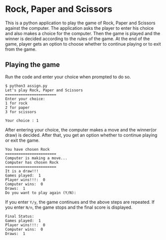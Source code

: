 # Rock, Paper and Scissors
This is a python application to play the game of Rock, Paper and Scissors against the computer. The application asks the player to enter his choice and
also makes a choice for the computer. Then the game is played and the winner is decided according to the rules of the game. At the end of the game, player
gets an option to choose whether to continue playing or to exit from the game.

## Playing the game
Run the code and enter your choice when prompted to do so.
```
$ python3 assign.py
Let's play Rock, Paper and Scissors
=======================
Enter your choice:
1 for rock 
2 for paper 
3 for scissors

Your choice : 1
```
After entering your choice, the computer makes a move and the winner(or draw) is decided. After that, you get an option whether to continue playing or exit
the game.
```
You have chosen Rock
=======================
Computer is making a move...
Computer has chosen Rock
=======================
It is a draw!!!
Games played:  1
Player wins!!!:  0
Computer wins:  0
Draws:  1
Do you want to play again (Y/N): 
```
If you enter `Y/y`, the game continues and the above steps are repeated. If you enter `N/n`, the game stops and the final score is displayed.
```
Final Status:
Games played:  1
Player wins!!!:  0
Computer wins:  0
Draws:  1
```
